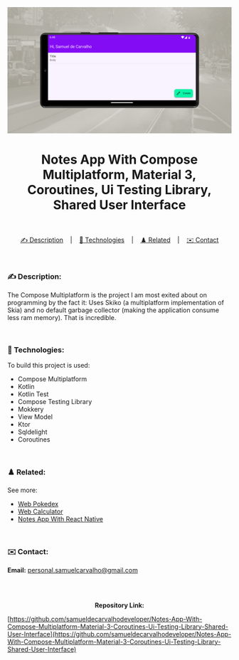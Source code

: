 ![](./thumbnail.png)

<h1 align="center">
Notes App With Compose Multiplatform, Material 3, Coroutines, Ui Testing Library, Shared User Interface
</h1>

<br/>

<br/>

<div align="center">
  <a href="#description">✍️ Description</a> &nbsp;&nbsp;&nbsp;|&nbsp;&nbsp;&nbsp <a href="#technologies">🚀 Technologies</a> &nbsp;&nbsp;&nbsp;|&nbsp;&nbsp;&nbsp <a href="#related">♟️ Related</a> &nbsp;&nbsp;&nbsp;|&nbsp;&nbsp;&nbsp <a href="#contact">✉️ Contact</a>
</div>

<br />
<br />

<h3 id="description">✍️ Description:</h3>

<p>The Compose Multiplatform is the project I am most exited about on programming by the fact it: Uses Skiko (a multiplatform implementation of Skia) and no default garbage collector (making the application consume less ram memory). That is incredible.</p>

<br />

<h3 id="technologies">🚀 Technologies:</h3>

<p>To build this project is used:</p>

- Compose Multiplatform
- Kotlin
- Kotlin Test
- Compose Testing Library
- Mokkery
- View Model
- Ktor
- Sqldelight
- Coroutines

<br />

<h3 id="related">♟️ Related:</h3>

See more:

<ul>
  <li><a href="https://github.com/samuelcarvalhodeveloper/Pokedex-With-Next-Js-Typescript-Axios-Jest-React-Testing-Library-PHP-Laravel-Python-Django">Web Pokedex</a></li>
  <li><a href="https://github.com/samueldecarvalhodeveloper/Calculator-With-Next-Js-Nginx-Load-Balancer-Proxy-Server-Server-Side-Rendering-Typescript-Sass">Web Calculator</a></li>
  <li><a href="https://github.com/samuelcarvalhodeveloper/Notes-App-With-React-Native-Expo-Custom-Hooks-Typescript-Sqlite3-Prettier-Eslint-EditorConfig-Jest">Notes App With React Native</a></li>
</ul>

<br />

<h3 id="contact">✉️ Contact:</h3>

**Email:**
<a href="mailto:personal.samuelcarvalho@gmail.com">personal.samuelcarvalho@gmail.com</a>

<br />
<br />

<p align="center"><strong>Repository Link:</strong></p>

[https://github.com/samueldecarvalhodeveloper/Notes-App-With-Compose-Multiplatform-Material-3-Coroutines-Ui-Testing-Library-Shared-User-Interface](https://github.com/samueldecarvalhodeveloper/Notes-App-With-Compose-Multiplatform-Material-3-Coroutines-Ui-Testing-Library-Shared-User-Interface)
